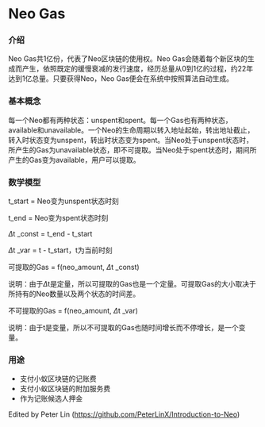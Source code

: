 # Neo Gas

### 介绍

Neo Gas共1亿份，代表了Neo区块链的使用权。Neo Gas会随着每个新区块的生成而产生，依照既定的缓慢衰减的发行速度，经历总量从0到1亿的过程，约22年达到1亿总量。只要获得Neo，Neo Gas便会在系统中按照算法自动生成。



### 基本概念

每一个Neo都有两种状态：unspent和spent。每一个Gas也有两种状态，available和unavailable。一个Neo的生命周期以转入地址起始，转出地址截止，转入时状态变为unspent，转出时状态变为spent。当Neo处于unspent状态时，所产生的Gas为unavailable状态，即不可提取。当Neo处于spent状态时，期间所产生的Gas变为available，用户可以提取。



### 数学模型

t_start = Neo变为unspent状态时刻

t_end = Neo变为spent状态时刻

$\Delta$t _const = t_end - t_start

$\Delta$t _var = t - t_start，t为当前时刻

可提取的Gas = f(neo_amount, $\Delta$t _const)

说明：由于$\Delta$t是定量，所以可提取的Gas也是一个定量。可提取Gas的大小取决于所持有的Neo数量以及两个状态的时间差。

不可提取的Gas = f(neo_amount, $\Delta$t _var)

说明：由于t是变量，所以不可提取的Gas也随时间增长而不停增长，是一个变量。  

  

### 用途

- 支付小蚁区块链的记账费
- 支付小蚁区块链的附加服务费
- 作为记账候选人押金



Edited by Peter Lin (https://github.com/PeterLinX/Introduction-to-Neo)
